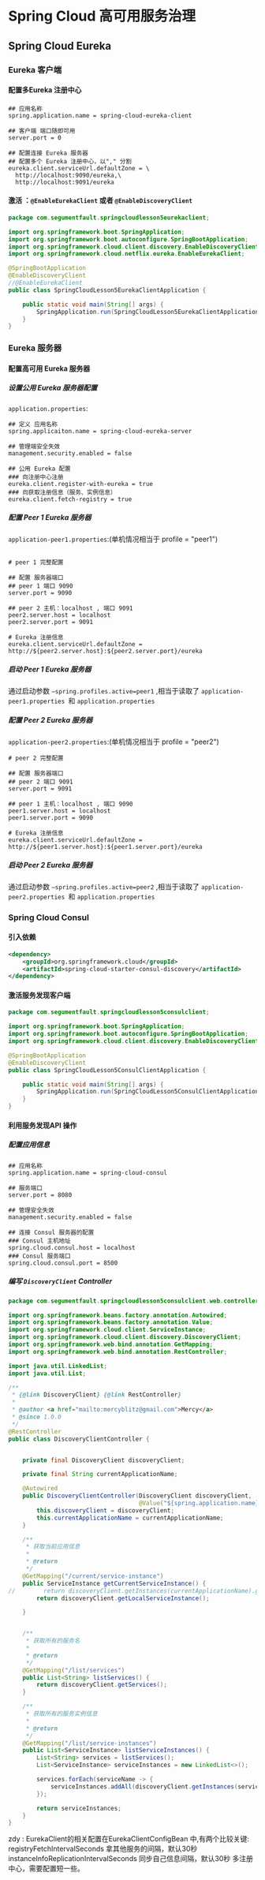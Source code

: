 # Spring Cloud 高可用服务治理



## Spring Cloud Eureka



### Eureka 客户端



#### 配置多Eureka 注册中心



```properties
## 应用名称
spring.application.name = spring-cloud-eureka-client

## 客户端 端口随即可用
server.port = 0

## 配置连接 Eureka 服务器
## 配置多个 Eureka 注册中心，以"," 分割
eureka.client.serviceUrl.defaultZone = \
  http://localhost:9090/eureka,\
  http://localhost:9091/eureka
```



#### 激活 ：`@EnableEurekaClient` 或者 `@EnableDiscoveryClient`

```java
package com.segumentfault.springcloudlesson5eurekaclient;

import org.springframework.boot.SpringApplication;
import org.springframework.boot.autoconfigure.SpringBootApplication;
import org.springframework.cloud.client.discovery.EnableDiscoveryClient;
import org.springframework.cloud.netflix.eureka.EnableEurekaClient;

@SpringBootApplication
@EnableDiscoveryClient
//@EnableEurekaClient
public class SpringCloudLesson5EurekaClientApplication {

	public static void main(String[] args) {
		SpringApplication.run(SpringCloudLesson5EurekaClientApplication.class, args);
	}
}
```





### Eureka 服务器



#### 配置高可用 Eureka 服务器



##### 设置公用 Eureka 服务器配置

`application.properties`:

```properties
## 定义 应用名称
spring.applicaiton.name = spring-cloud-eureka-server

## 管理端安全失效
management.security.enabled = false

## 公用 Eureka 配置
### 向注册中心注册
eureka.client.register-with-eureka = true
### 向获取注册信息（服务、实例信息）
eureka.client.fetch-registry = true
```



##### 配置 Peer 1 Eureka 服务器

`application-peer1.properties`:(单机情况相当于 profile = "peer1")

```properties

# peer 1 完整配置

## 配置 服务器端口
## peer 1 端口 9090
server.port = 9090

## peer 2 主机：localhost , 端口 9091
peer2.server.host = localhost
peer2.server.port = 9091

# Eureka 注册信息
eureka.client.serviceUrl.defaultZone = http://${peer2.server.host}:${peer2.server.port}/eureka
```



##### 启动 Peer 1 Eureka 服务器

通过启动参数 `—spring.profiles.active=peer1` ,相当于读取了 `application-peer1.properties `和 `application.properties`



##### 配置 Peer 2 Eureka 服务器

`application-peer2.properties`:(单机情况相当于 profile = "peer2")

```properties
# peer 2 完整配置

## 配置 服务器端口
## peer 2 端口 9091
server.port = 9091

## peer 1 主机：localhost , 端口 9090
peer1.server.host = localhost
peer1.server.port = 9090

# Eureka 注册信息
eureka.client.serviceUrl.defaultZone = http://${peer1.server.host}:${peer1.server.port}/eureka
```



##### 启动 Peer 2 Eureka 服务器

通过启动参数 `—spring.profiles.active=peer2` ,相当于读取了 `application-peer2.properties `和 `application.properties`



### Spring Cloud Consul



#### 引入依赖

```xml
<dependency>
	<groupId>org.springframework.cloud</groupId>
	<artifactId>spring-cloud-starter-consul-discovery</artifactId>
</dependency>
```



#### 激活服务发现客户端

```java
package com.segumentfault.springcloudlesson5consulclient;

import org.springframework.boot.SpringApplication;
import org.springframework.boot.autoconfigure.SpringBootApplication;
import org.springframework.cloud.client.discovery.EnableDiscoveryClient;

@SpringBootApplication
@EnableDiscoveryClient
public class SpringCloudLesson5ConsulClientApplication {

	public static void main(String[] args) {
		SpringApplication.run(SpringCloudLesson5ConsulClientApplication.class, args);
	}
}
```



#### 利用服务发现API 操作

##### 配置应用信息

```properties
## 应用名称
spring.application.name = spring-cloud-consul

## 服务端口
server.port = 8080

## 管理安全失效
management.security.enabled = false

## 连接 Consul 服务器的配置
### Consul 主机地址
spring.cloud.consul.host = localhost
### Consul 服务端口
spring.cloud.consul.port = 8500
```



##### 编写 `DiscoveryClient` Controller

```java
package com.segumentfault.springcloudlesson5consulclient.web.controller;

import org.springframework.beans.factory.annotation.Autowired;
import org.springframework.beans.factory.annotation.Value;
import org.springframework.cloud.client.ServiceInstance;
import org.springframework.cloud.client.discovery.DiscoveryClient;
import org.springframework.web.bind.annotation.GetMapping;
import org.springframework.web.bind.annotation.RestController;

import java.util.LinkedList;
import java.util.List;

/**
 * {@link DiscoveryClient} {@link RestController}
 *
 * @author <a href="mailto:mercyblitz@gmail.com">Mercy</a>
 * @since 1.0.0
 */
@RestController
public class DiscoveryClientController {


    private final DiscoveryClient discoveryClient;

    private final String currentApplicationName;

    @Autowired
    public DiscoveryClientController(DiscoveryClient discoveryClient,
                                     @Value("${spring.application.name}") String currentApplicationName) {
        this.discoveryClient = discoveryClient;
        this.currentApplicationName = currentApplicationName;
    }

    /**
     * 获取当前应用信息
     *
     * @return
     */
    @GetMapping("/current/service-instance")
    public ServiceInstance getCurrentServiceInstance() {
//        return discoveryClient.getInstances(currentApplicationName).get(0);
        return discoveryClient.getLocalServiceInstance();

    }


    /**
     * 获取所有的服务名
     *
     * @return
     */
    @GetMapping("/list/services")
    public List<String> listServices() {
        return discoveryClient.getServices();
    }

    /**
     * 获取所有的服务实例信息
     *
     * @return
     */
    @GetMapping("/list/service-instances")
    public List<ServiceInstance> listServiceInstances() {
        List<String> services = listServices();
        List<ServiceInstance> serviceInstances = new LinkedList<>();

        services.forEach(serviceName -> {
            serviceInstances.addAll(discoveryClient.getInstances(serviceName));
        });

        return serviceInstances;
    }
}
```


zdy : EurekaClient的相关配置在EurekaClientConfigBean 中,有两个比较关键:
registryFetchIntervalSeconds 拿其他服务的间隔，默认30秒
instanceInfoReplicationIntervalSeconds 同步自己信息间隔，默认30秒
多注册中心，需要配置短一些。





